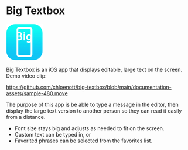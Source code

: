# Big Textbox

<img src="documentation-assets/rounded-corner-icon.png" width="100">

Big Textbox is an iOS app that displays editable, large text on the screen. Demo video clip:

https://github.com/chloenott/big-textbox/blob/main/documentation-assets/sample-480.move

The purpose of this app is be able to type a message in the editor, then display the large text version to another person so they can read it easily from a distance.

- Font size stays big and adjusts as needed to fit on the screen.
- Custom text can be typed in, or
- Favorited phrases can be selected from the favorites list.
